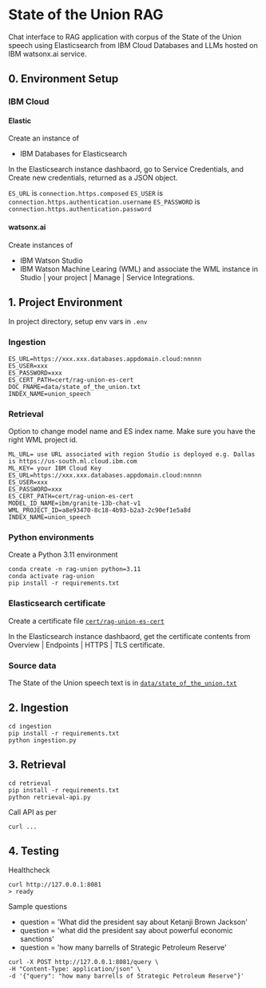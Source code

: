 # State of the Union RAG
Chat interface to RAG application with corpus of the State of the Union speech using Elasticsearch from IBM Cloud Databases and LLMs hosted on IBM watsonx.ai service.

## 0. Environment Setup

### IBM Cloud
#### Elastic
Create an instance of
- IBM Databases for Elasticsearch

In the Elasticsearch instance dashbaord, go to Service Credentials, and Create new credentials, returned as a JSON object.

`ES_URL` is `connection.https.composed`
`ES_USER` is `connection.https.authentication.username`
`ES_PASSWORD` is `connection.https.authentication.password`

#### watsonx.ai
Create instances of
- IBM Watson Studio
- IBM Watson Machine Learing (WML)
and associate the WML instance in Studio | your project | Manage | Service Integrations.

## 1. Project Environment
In project directory, setup env vars in `.env`

### Ingestion
```
ES_URL=https://xxx.xxx.databases.appdomain.cloud:nnnnn
ES_USER=xxx
ES_PASSWORD=xxx
ES_CERT_PATH=cert/rag-union-es-cert
DOC_FNAME=data/state_of_the_union.txt
INDEX_NAME=union_speech
```
### Retrieval
Option to change model name and ES index name. Make sure you have the right WML project id.
```
ML_URL= use URL associated with region Studio is deployed e.g. Dallas is https://us-south.ml.cloud.ibm.com
ML_KEY= your IBM Cloud Key
ES_URL=https://xxx.xxx.databases.appdomain.cloud:nnnnn
ES_USER=xxx
ES_PASSWORD=xxx
ES_CERT_PATH=cert/rag-union-es-cert
MODEL_ID_NAME=ibm/granite-13b-chat-v1
WML_PROJECT_ID=a8e93470-8c18-4b93-b2a3-2c90ef1e5a8d
INDEX_NAME=union_speech
```
### Python environments

Create a Python 3.11 environment
```
conda create -n rag-union python=3.11
conda activate rag-union
pip install -r requirements.txt
```
### Elasticsearch certificate
Create a certificate file [`cert/rag-union-es-cert`](data/rag-union-es-cert)

In the Elasticsearch instance dashbaord, get the certificate contents from Overview | Endpoints | HTTPS | TLS certificate.

### Source data
The State of the Union speech text is in [`data/state_of_the_union.txt`](data/state_of_the_union.txt)

## 2. Ingestion
```
cd ingestion
pip install -r requirements.txt
python ingestion.py
```

## 3. Retrieval
```
cd retrieval
pip install -r requirements.txt
python retrieval-api.py
```
Call API as per 
```
curl ...
```

## 4. Testing
Healthcheck
```
curl http://127.0.0.1:8081
> ready
```
Sample questions
- question = 'What did the president say about Ketanji Brown Jackson'
- question = 'what did the president say about powerful economic sanctions'
- question = 'how many barrells of Strategic Petroleum Reserve'
```
curl -X POST http://127.0.0.1:8081/query \
-H "Content-Type: application/json" \
-d '{"query": "how many barrells of Strategic Petroleum Reserve"}'
```



